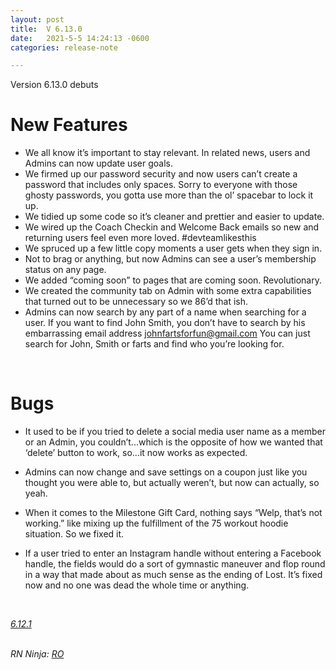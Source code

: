 ```yaml
---
layout: post
title:  V 6.13.0
date:   2021-5-5 14:24:13 -0600
categories: release-note

---
```

Version 6.13.0 debuts 


# New Features

- We all know it’s important to stay relevant. In related news, users and Admins can now update user goals. 
- We firmed up our password security and now users can’t create a password that includes only spaces. Sorry to everyone with those ghosty passwords, you gotta use more than the ol’ spacebar to lock it up. 
- We tidied up some code so it’s cleaner and prettier and easier to update. 
- We wired up the Coach Checkin and Welcome Back emails so new and returning users feel even more loved. #devteamlikesthis
- We spruced up a few little copy moments a user gets when they sign in. 
- Not to brag or anything, but now Admins can see a user’s membership status on any page. 
- We added “coming soon” to pages that are coming soon. Revolutionary. 
- We created the community tab on Admin with some extra capabilities that turned out to be unnecessary so we 86’d that ish.
- Admins can now search by any part of a name when searching for a user. If you want to find John Smith, you don’t have to search by his embarrassing email address johnfartsforfun@gmail.com You can just search for John, Smith or farts and find who you’re looking for. 


<br/>

# Bugs

- It used to be if you tried to delete a social media user name as a member or an Admin, you couldn’t...which is the opposite of how we wanted that ‘delete’ button to work, so...it now works as expected. 
 
- Admins can now change and save settings on a coupon just like you thought you were able to, but actually weren’t, but now can actually, so yeah. 
 
- When it comes to the Milestone Gift Card, nothing says “Welp, that’s not working.” like mixing up the fulfillment of the 75 workout hoodie situation. So we fixed it. 
 
- If a user tried to enter an Instagram handle without entering a Facebook handle, the fields would do a sort of gymnastic maneuver and flop round in a way that made about as much sense as the ending of Lost. It’s fixed now and no one was dead the whole time or anything. 



<br/>

*[6.12.1](https://github.com/streetparking/my-streetparking/releases/tag/v6.12.0)*
<br/>
<br/>


_RN Ninja: [RO](https://github.com/robyanna)_
 
 
 